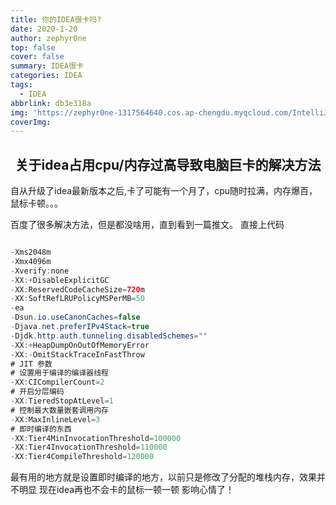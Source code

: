 ```yaml
---
title: 你的IDEA很卡吗?
date: 2020-1-20
author: zephyr0ne
top: false
cover: false
summary: IDEA很卡
categories: IDEA
tags:
  - IDEA
abbrlink: db3e318a
img: 'https://zephyr0ne-1317564640.cos.ap-chengdu.myqcloud.com/IntelliJ-IDEA.png'
coverImg: 
---
```


## <center>关于idea占用cpu/内存过高导致电脑巨卡的解决方法

自从升级了idea最新版本之后,卡了可能有一个月了，cpu随时拉满，内存爆百，鼠标卡顿。。。

百度了很多解决方法，但是都没啥用，直到看到一篇推文。 直接上代码

```java

-Xms2048m
-Xmx4096m
-Xverify:none
-XX:+DisableExplicitGC
-XX:ReservedCodeCacheSize=720m
-XX:SoftRefLRUPolicyMSPerMB=50
-ea
-Dsun.io.useCanonCaches=false
-Djava.net.preferIPv4Stack=true
-Djdk.http.auth.tunneling.disabledSchemes=""
-XX:+HeapDumpOnOutOfMemoryError
-XX:-OmitStackTraceInFastThrow
# JIT 参数
# 设置用于编译的编译器线程
-XX:CICompilerCount=2
# 开启分层编码
-XX:TieredStopAtLevel=1
# 控制最大数量嵌套调用内存
-XX:MaxInlineLevel=3
# 即时编译的东西
-XX:Tier4MinInvocationThreshold=100000
-XX:Tier4InvocationThreshold=110000
-XX:Tier4CompileThreshold=120000

```

最有用的地方就是设置即时编译的地方，以前只是修改了分配的堆栈内存，效果并不明显
现在idea再也不会卡的鼠标一顿一顿 影响心情了！
